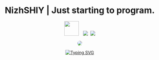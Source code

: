 <h1 align="center">
  NizhSHIY | Just starting to program.
</h1>


<p align="center">
  <img src="https://img.icons8.com/?size=100&id=bRvAKWipFTiw&format=png&color=000000" width="48" height="48" style="margin-right:5px;">
  <img src="https://camo.githubusercontent.com/1594bb61e85b22739a2e8fa02ea68154f8969efc2f280a47f2602f99d5f0fc0e/68747470733a2f2f736b696c6c69636f6e732e6465762f69636f6e733f693d7079" style="margin-left:5px;">
  <img src="https://skillicons.dev/icons?i=html,css" style="margin-left:5px;">
</p>


<p align="center">
  <a href="https://t.me/Dobricokoriginal" target="_blank">
  <img 
    src="https://img.shields.io/badge/-Telegram-0088cc?style=flat-square&logo=telegram"
    style="border: none;
    border-radius: 1rem;"
  />
</a>
</p>

<p align="center">
  <a href="https://git.io/typing-svg"><img src="https://readme-typing-svg.demolab.com?font=Fira+Code&pause=1000&color=F7F7F7&width=435&lines=Console.WriteLine(%22Hello%2C+World!%22)" alt="Typing SVG" /></a>
</p>
